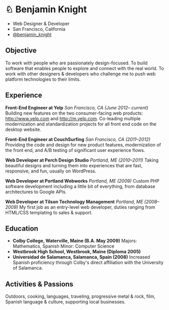 ♘ Benjamin Knight
====================

* Web Designer & Developer
* San Francisco, California
* [@benjamin_knight](http://twitter.com/benjamin_knight)

Objective
----------

To work with people who are passionately design-focused.  To build software that enables people to explore and connect with the real world.  To work with other designers & developers who challenge me to push web platform technologies to their limits.

Experience
-----------------------

**Front-End Engineer at Yelp**
*San Francisco, CA (June 2012– _current_)*
Building new features on the two consumer-facing web products: http://www.yelp.com and http://m.yelp.com.  Co-leading multiple  modernization and standardization projects for all front end code on the desktop website.

**Front-End Engineer at CouchSurfing**
*San Francisco, CA (2011–2012)*
Providing the code and design for new product features, modernization of the front end, and A/B testing of significant user experience flows.

**Web Developer at Perch Design Studio**
*Portland, ME (2010–2011)*
Taking beautiful designs and turning them into experiences that are fast, responsive, and fun, usually on WordPress.

**Web Developer at Portland Webworks**
*Portland, ME (2009)*
Custom PHP software development including a little bit of everything, from database architectures to Google APIs.

**Web Developer at Tilson Technology Management**
*Portland, ME (2008–2009)*
My first job as an entry-level web developer, duties ranging from HTML/CSS templating to sales & support.

Education
---------

* **Colby College, Waterville, Maine (B.A. May 2009)**
  Majors: Mathematics, Spanish
  Minor: Computer Science
* **Westbrook High School, Westbrook, Maine (Diploma 2005)**
* **Universidad de Salamanca, Salamanca, Spain (2008)**
  Increased Spanish proficiency through Colby's direct affiliation with the University of Salamanca.

Activities & Passions
---------------------

Outdoors, cooking, languages, traveling, progressive metal & rock, film, Spanish language & culture, supporting local businesses.
